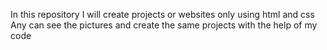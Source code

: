 In this repository I will create projects or websites only using html and css
Any can see the pictures and create the same projects with the help of my code